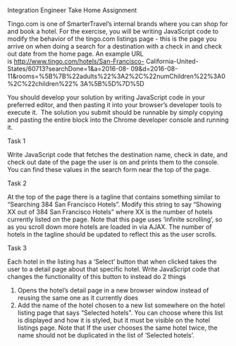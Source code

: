 Integration Engineer Take Home Assignment

Tingo.com is one of SmarterTravel’s internal brands where you can shop for and book a hotel.
For the exercise, you will be writing JavaScript code to modify the behavior of the tingo.com
listings page - this is the page you arrive on when doing a search for a destination with a check
in and check out date from the home page. An example URL
is http://www.tingo.com/hotels/San-Francisco- California-United-
States/60713?searchDone=1&amp;a=2016-08- 09&amp;d=2016-08-
11&amp;rooms=%5B%7B%22adults%22%3A2%2C%22numChildren%22%3A0%2C%22children%22%
3A%5B%5D%7D%5D

You should develop your solution by writing JavaScript code in your preferred editor, and then
pasting it into your browser’s developer tools to execute it. 
The solution you submit should be runnable by simply copying and pasting the entire block into
the Chrome developer console and running it. 

Task 1

Write JavaScript code that fetches the destination name, check in date, and check out date of
the page the user is on and prints them to the console. You can find these values in the search
form near the top of the page.

Task 2

At the top of the page there is a tagline that contains something similar to “Searching 384 San
Francisco Hotels”. Modify this string to say “Showing XX out of 384 San Francisco Hotels” where
XX is the number of hotels currently listed on the page. Note that this page uses ‘infinite
scrolling’, so as you scroll down more hotels are loaded in via AJAX. The number of hotels in the
tagline should be updated to reflect this as the user scrolls.

Task 3

Each hotel in the listing has a ‘Select’ button that when clicked takes the user to a detail page
about that specific hotel. Write JavaScript code that changes the functionality of this button to
instead do 2 things
1) Opens the hotel’s detail page in a new browser window instead of reusing the same one as it
currently does
2) Add the name of the hotel chosen to a new list somewhere on the hotel listing page that says
“Selected hotels”. You can choose where this list is displayed and how it is styled, but it must be
visible on the hotel listings page. Note that If the user chooses the same hotel twice, the name
should not be duplicated in the list of ‘Selected hotels’.
